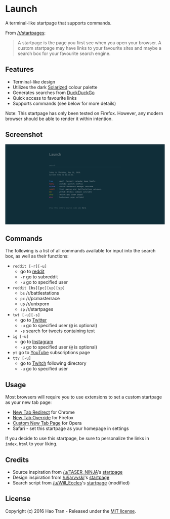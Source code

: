 # Launch

A terminal-like startpage that supports commands.

From [/r/startpages](https://www.reddit.com/r/startpages):

> A startpage is the page you first see when you open your browser. A custom startpage may have links to your favourite sites and maybe a search box for your favourite search engine.

## Features

- Terminal-like design
- Utilizes the dark [Solarized](http://ethanschoonover.com/solarized) colour palette
- Generates searches from [DuckDuckGo](https://duckduckgo.com/)
- Quick access to favourite links
- Supports commands (see below for more details)

Note: This startpage has only been tested on Firefox. However, any modern browser should be able to render it within intention.

## Screenshot

![Startpage in action.](https://github.com/haothitran/launch/blob/master/assets/screenshot.png?raw=true)

## Commands

The following is a list of all commands available for input into the search box, as well as their functions:

- `reddit [-r][-u]`
  - go to [reddit](https://www.reddit.com/)
  - `-r` go to subreddit
  - `-u` go to specified user
- `reddit [bs][pc][up][sp]`
  - `bs` /r/battlestations
  - `pc` /r/pcmasterrace
  - `up` /r/unixporn
  - `sp` /r/startpages
- `twt [-u][-s]`
  - go to [Twitter](https://twitter.com/)
  - `-u` go to specified user (`@` is optional)
  - `-s` search for tweets containing text
- `ig [-u]`
  - go to [Instagram](https://www.instagram.com/)
  - `-u` go to specified user (`@` is optional)
- `yt` go to [YouTube](https://www.youtube.com/) subscriptions page
- `ttv [-u]`
  - go to [Twitch](https://www.twitch.tv/) following directory
  - `-u` go to specified user

## Usage

Most browsers will require you to use extensions to set a custom startpage as your new tab page:

- [New Tab Redirect](https://chrome.google.com/webstore/detail/new-tab-redirect/icpgjfneehieebagbmdbhnlpiopdcmna) for Chrome
- [New Tab Override](https://addons.mozilla.org/en-US/firefox/addon/new-tab-override/) for Firefox
- [Custom New Tab Page](https://addons.opera.com/en/extensions/details/custom-new-tab-page/) for Opera
- Safari - set this startpage as your homepage in settings

If you decide to use this startpage, be sure to personalize the links in `index.html` to your liking.

## Credits

- Source inspiration from [/u/TASER_NINJA](https://www.reddit.com/user/TASER_NINJA)'s [startpage](https://github.com/NickBrisebois/dotfiles/tree/master/startpage)
- Design inspiration from [/u/jarvvski](https://www.reddit.com/user/jarvvski)'s [startpage](https://github.com/Jarvvski/Start-Page)
- Search script from [/u/Will_Eccles](https://www.reddit.com/user/Will_Eccles)'s [startpage](https://github.com/WillEccles/startpage/tree/0a83b3dd8cb0de95a1c4b6408c5b129e7db90dd7) (modified)

## License

Copyright (c) 2016 Hao Tran - Released under the [MIT license](https://github.com/haothitran/launch/blob/master/LICENSE).
